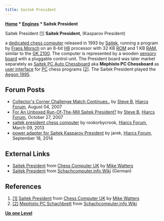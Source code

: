 ```yaml
---
title: Saitek President
---
```

**[Home](Home "Home") \* [Engines](Engines "Engines") \* Saitek President**



 [](http://www.chesscomputeruk.com/html/saitek_president.html) Saitek President <a id="cite-note-1" href="#cite-ref-1">[1]</a> 
**Saitek President**, (Kasparov President)  

a [dedicated chess computer](Dedicated_Chess_Computers "Dedicated Chess Computers") released in 1993 by [Saitek](Saitek "Saitek"), 
running a program by [Frans Morsch](Frans_Morsch "Frans Morsch") on an 8-bit [H8](H8 "H8") processor with 32 KB [ROM](Memory#ROM "Memory") and 1 KB [RAM](Memory#RAM "Memory"), similar to the [GK 2100](GK_2100 "GK 2100"). 
The computer is represented by a wooden [sensory board](Sensory_Board "Sensory Board") with a pluggable control unit. The President board was later market separately as [Saitek PC Auto Chessboard](Saitek_PC_Auto_Chessboard "Saitek PC Auto Chessboard") aka **Mephisto PC Chessboard** as [user interface](User_Interface "User Interface") for [PC](IBM_PC "IBM PC") chess programs 
<a id="cite-note-2" href="#cite-ref-2">[2]</a>. The Saitek President played the [Aegon 1995](Aegon_1995 "Aegon 1995"). 



## Forum Posts


* [Collector's Corner Challenge Match Continues..](http://www.hiarcs.net/forums/viewtopic.php?t=54&start=1) by [Steve B](Steve_Blincoe "Steve Blincoe"), [Hiarcs Forum](Computer_Chess_Forums "Computer Chess Forums"), August 04, 2007
* [For An Unboxed Run-Of-The-Mill Saitek President?](http://www.hiarcs.net/forums/viewtopic.php?t=468) by [Steve B](Steve_Blincoe "Steve Blincoe"), [Hiarcs Forum](Computer_Chess_Forums "Computer Chess Forums"), October 27, 2007
* [saitek president chess computer](http://www.hiarcs.net/forums/viewtopic.php?t=5617) by rookorbycrook, [Hiarcs Forum](Computer_Chess_Forums "Computer Chess Forums"), March 09, 2013
* [power adapter for Saitek Kasparov President](http://www.hiarcs.net/forums/viewtopic.php?t=6840) by jarek, [Hiarcs Forum](Computer_Chess_Forums "Computer Chess Forums"), September 18, 2014


## External Links


* [Saitek President](http://www.chesscomputeruk.com/html/saitek_president.html) from [Chess Computer UK](http://www.chesscomputeruk.com/index.html) by [Mike Watters](Mike_Watters "Mike Watters")
* [Saitek President](https://www.schach-computer.info/wiki/index.php/Saitek_President) from [Schachcomputer.info Wiki](https://www.schach-computer.info/wiki/index.php/Hauptseite_En) (German)


## References


1. <a id="cite-ref-1" href="#cite-note-1">[1]</a> [Saitek President](http://www.chesscomputeruk.com/html/saitek_president.html) from [Chess Computer UK](http://www.chesscomputeruk.com/index.html) by [Mike Watters](Mike_Watters "Mike Watters")
2. <a id="cite-ref-2" href="#cite-note-2">[2]</a> [Mephisto PC Schachbrett](https://www.schach-computer.info/wiki/index.php/Mephisto_PC_Schachbrett) from [Schachcomputer.info Wiki](https://www.schach-computer.info/wiki/index.php/Hauptseite_En)

**[Up one Level](Engines "Engines")**







 
